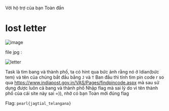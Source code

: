 Với hộ trợ của bạn Toàn đần

# lost letter

![image](https://github.com/vanniichan/CTF-WriteUp/assets/112863484/0e71dba3-c42e-4127-b4ce-0d4cb696228c)

file jpg :

![letter](https://github.com/vanniichan/CTF-WriteUp/assets/112863484/a4eba450-24f8-49b1-a841-83fa22c7e238)

Task là tìm bang và thành phố, ta có hint qua bức ảnh rằng nó ở Idian(bức tem) và tên của chúng bắt đầu bằng `J` và `T` 
Ban đầu thì tính tìm pin code r so qua https://www.indiapost.gov.in/VAS/Pages/findpincode.aspx mà sau sử dụng được luôn cả bang và thành phố
Nhập flag mà sai lý do vì tên thành phố của cái site này sai =)), nhờ có bạn Toàn mới đúng flag

Flag: `pearl{jagtial_telangana}` 
